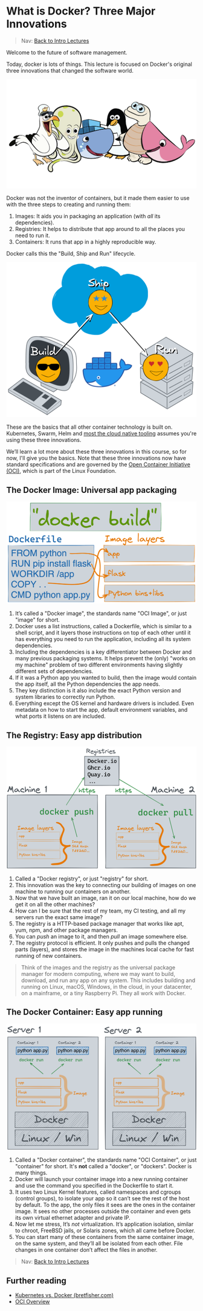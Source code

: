 # What is Docker? Three Major Innovations

> Nav: [Back to Intro Lectures](../README.md)

Welcome to the future of software management.

Today, docker is lots of things. This lecture is focused on Docker's original three innovations that changed the
software world.

![Docker Friends](images/docker-friends.png)

Docker was not the inventor of containers, but it made them easier to use with the three steps to creating and running
them:

1. Images: It aids you in packaging an application (with *all* its dependencies).
2. Registries: It helps to distribute that app around to all the places you need to run it.
3. Containers: It runs that app in a highly reproducible way.

Docker calls this the "Build, Ship and Run" lifecycle.

![Docker Build, Ship and Run](images/build-ship-run.excalidraw.png)

These are the basics that all other container technology is built on. Kubernetes, Swarm, Helm
and [most the cloud native tooling](https://landscape.cncf.io/) assumes you're using these three innovations.

We’ll learn a lot more about these three innovations in this course, so for now, I'll give you the basics. Note that
these three innovations now have standard specifications and are governed by
the [Open Container Initiative (OCI)](https://opencontainers.org/about/overview/), which is part of the Linux
Foundation.

## The Docker Image: Universal app packaging

![The Docker Image](images/image-basics.excalidraw.png)

1. It’s called a "Docker image", the standards name "OCI Image", or just "image" for short.
2. Docker uses a list instructions, called a Dockerfile, which is similar to a shell script, and it layers those
   instructions on top of each other until it has everything you need to run the application, including all its system
   dependencies.
3. Including the dependencies is a key differentiator between Docker and many previous packaging systems. It helps
   prevent the (only) "works on my machine" problem of two different environments having slightly different sets of
   dependencies.
4. If it was a Python app you wanted to build, then the image would contain the app itself, all the Python dependencies
   the app needs.
5. They key distinction is it also include the exact Python version and system libraries to correctly run Python.
6. Everything except the OS kernel and hardware drivers is included. Even metadata on how to start the app, default
   environment variables, and what ports it listens on are included.

## The Registry: Easy app distribution

![The Docker Registry](images/registry-basics.excalidraw.png)

1. Called a "Docker registry", or just "registry" for short.
1. This innovation was the key to connecting our building of images on one machine to running our containers on another.
1. Now that we have built an image, ran it on our local machine, how do we get it on all the other machines?
1. How can I be sure that the rest of my team, my CI testing, and all my servers run the exact same image?
1. The registry is a HTTP-based package manager that works like apt, yum, npm, and other package managers.
1. You can *push* an image to it, and then *pull* an image somewhere else.
1. The registry protocol is efficient. It only pushes and pulls the changed parts (layers), and stores the image in the
   machines local cache for fast running of new containers.

> Think of the images and the registry as the universal package manager for modern computing, where we may want to
> build, download, and run any app on any system. This includes building and running on Linux, macOS, Windows, in the
> cloud, in your datacenter, on a mainframe, or a tiny Raspberry Pi. They all work with Docker.

## The Docker Container: Easy app running

![The Docker Container](images/container-basics.excalidraw.png)

1. Called a "Docker container", the standards name "OCI Container", or just "container" for short. It's **not** called
   a "docker", or "dockers". Docker is many things.
2. Docker will launch your container image into a new running container and use the command you specified in the
   Dockerfile to start it.
3. It uses two Linux Kernel features, called namespaces and cgroups (control groups), to isolate your app so it can’t
   see the rest of the host by default. To the app, the only files it sees are the ones in the container image. It sees
   no other processes outside the container and even gets its own virtual ethernet adapter and private IP.
4. Now let me stress, It’s *not* virtualization. It’s application isolation, similar to chroot, FreeBSD jails, or
   Solaris zones, which all came before Docker.
5. You can start many of these containers from the same container image, on the same system, and they’ll all be isolated
   from each other. File changes in one container don’t affect the files in another.

> Nav: [Back to Intro Lectures](../README.md)

## Further reading

- [Kubernetes vs. Docker (bretfisher.com)](https://www.bretfisher.com/kubernetes-vs-docker/)
- [OCI Overview](https://opencontainers.org/about/overview/)
